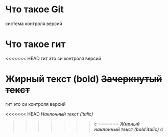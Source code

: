 # Что такое Git


система контроля версий
# Что такое гит

<<<<<<< HEAD
гит это си контроля версий

**Жирный текст (bold)**
~~Зачеркнутый текст~~
=======
гит это си контроля версий 

<<<<<<< HEAD
*Наклонный текст (italic)*
>>>>>>> c
=======
***Жирный наклонный текст (bold italic)***
>>>>>>> d